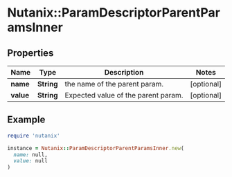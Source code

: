 # Nutanix::ParamDescriptorParentParamsInner

## Properties

| Name | Type | Description | Notes |
| ---- | ---- | ----------- | ----- |
| **name** | **String** | the name of the parent param. | [optional] |
| **value** | **String** | Expected value of the parent param.  | [optional] |

## Example

```ruby
require 'nutanix'

instance = Nutanix::ParamDescriptorParentParamsInner.new(
  name: null,
  value: null
)
```

